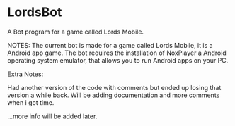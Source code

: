 # LordsBot
A Bot program for a game called Lords Mobile.

NOTES:
The current bot is made for a game called Lords Mobile, it is a Android app game.
The bot requires the installation of NoxPlayer a Android operating system emulator, 
that allows you to run Android apps on your PC.


Extra Notes:

Had another version of the code with comments but ended up losing that version a while back.
Will be adding documentation and more comments when i got time.

...more info will be added later.
